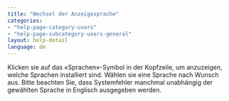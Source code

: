 ```yaml
---
title: "Wechsel der Anzeigesprache"
categories:
- "help-page-category-users"
- "help-page-subcategory-users-general"
layout: help-detail
language: de
---
```


Klicken sie auf das &laquo;Sprachen&raquo;-Symbol in der Kopfzeile, um anzuzeigen, welche Sprachen installiert sind. Wählen sie eine Sprache nach Wunsch aus. Bitte beachten Sie, dass Systemfehler manchmal unabhängig der gewählten Sprache in Englisch ausgegeben werden.